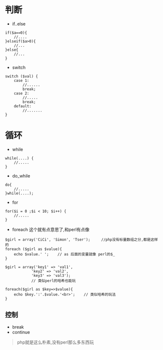 # 判断
* if..else

```
if($a==0){
    //....
}elseif($a>0){
    //...
}else{
    //...
}

```

* switch

```
switch ($val) {
    case 1:
        //......
        break;
    case 2:
        //.....
        break;
    default:
        //.......
}
```

# 循环

* while

```
while(....) {
    //.....
}
```

* do_while

```
do{
    //.....
}while(....);
```

* for

```
for($i = 0 ;$i < 10; $i++) {
    //.....
}
```

* foreach
    这个就有点意思了,和perl有点像

```
$girl = array('CiCi', 'Simon', 'Tser');     //php没有标量数组之分,都是这样的
foreach ($girl as $value){
    echo $value.' ';    // as 后面的变量就像 perl的$_
}

$girl = array('key1' => 'val1',
            'key2' => 'val2',
            'key3' => 'val3');
            // 类似perl的哈希也能玩

foreach($girl as $key=>$value){
    echo $key.':'.$value.'<br>';    // 类似哈希的玩法
}
```

## 控制
* break
* continue

> php就是这么朴素,没有perl那么多东西玩
